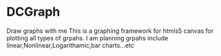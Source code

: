 # DCGraph
Draw graphs with me
This is a graphing framework for htmls5 canvas for plotting all types of grpahs.
I am planning grpahs include linear,Nonlinear,Logarithamic,bar charts...etc

